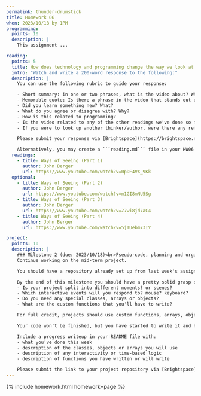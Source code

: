 ```yaml
---
permalink: thunder-drumstick
title: Homework 06
when: 2023/10/18 by 1PM
programming:
  points: 10
  description: |
    This assignment ...

reading:
  points: 5
  title: How does technology and programming change the way we look at art and media?
  intro: "Watch and write a 200-word response to the following:"
  description: |
    You can use the following rubric to guide your response:

    - Short summary: in one or two phrases, what is the video about? When was it made?
    - Memorable quote: Is there a phrase in the video that stands out or captures its main idea?
    - Did you learn something new? What?
    - What do you agree or disagree with? Why?
    - How is this related to programming?
    - Is the video related to any of the other readings we've done so far?
    - If you were to look up another thinker/author, were there any references in the video that intrigued you?

    Please submit your response via [Brightspace](https://brightspace.nyu.edu/d2l/home/312200).

    Alternatively, you may create a ```reading.md``` file in your HW06 repo and write your response in markdown. Just make sure to submit a link to the file using [Brightspace](https://brightspace.nyu.edu/d2l/home/312200).
  readings:
    - title: Ways of Seeing (Part 1)
      author: John Berger
      url: https://www.youtube.com/watch?v=0pDE4VX_9Kk
  optional:
    - title: Ways of Seeing (Part 2)
      author: John Berger
      url: https://www.youtube.com/watch?v=m1GI8mNU5Sg
    - title: Ways of Seeing (Part 3)
      author: John Berger
      url: https://www.youtube.com/watch?v=Z7wi8jd7aC4
    - title: Ways of Seeing (Part 4)
      author: John Berger
      url: https://www.youtube.com/watch?v=5jTUebm73IY

project:
  points: 10
  description: |
    ### Milestone 2 (due: 2023/10/18)<br>Pseudo-code, planning and organizing (10 points)
    Continue working on the mid-term project.

    You should have a repository already set up from last week's assignment, and now you are starting to add some code to your sketch.

    By the end of this milestone you should have a pretty solid grasp of the logic that will be required to implement your idea:
    - Is your project split into different moments? or scenes?
    - Which interactive events will you respond to? mouse? keyboard?
    - Do you need any special classes, arrays or objects?
    - What are the custom functions that you'll have to write?

    For full credit, projects should use custom functions, arrays, objects or classes, ```for()``` loops and ```if()``` statements, and demonstrate some amount of forethought and planning.

    Your code won't be finished, but you have started to write it and have implemented some of the shapes or functions that you will use. The rest of your file has placeholders, pseudo-code or simplified versions of your final implementation.

    Include a progress writeup in your README file with:
    - what you've done this week
    - description of the classes, objects or arrays you will use
    - description of any interactivity or time-based logic
    - description of functions you have written or will write

    Please submit the link to your project repository via [Brightspace](https://brightspace.nyu.edu/d2l/home/312200).
---
```

{% include homework.html homework=page %}
